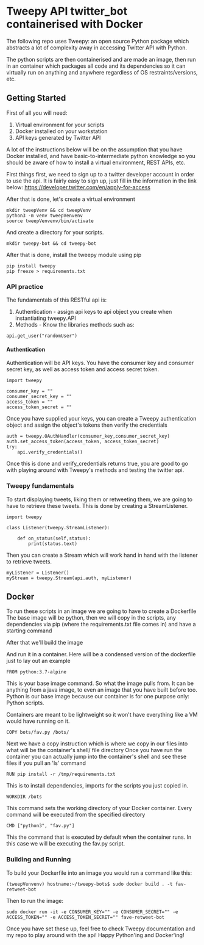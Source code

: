 # Tweepy API twitter_bot containerised with Docker
The following repo uses Tweepy: an open source Python package which abstracts a lot of complexity away in accessing Twitter API with Python. 

The python scripts are then containerised and are made an image, then run in an container which packages all code and its dependencies so it can virtually run on anything and anywhere regardless of OS restraints/versions, etc. 

## Getting Started
First of all you will need: 
1. Virtual environment for your scripts
2. Docker installed on your workstation
3. API keys generated by Twitter API 

A lot of the instructions below will be on the assumption that you have Docker installed, and have basic-to-intermediate python knowledge so you should be aware of how to install a virtual environment, REST APIs, etc.

First things first, we need to sign up to a twitter developer account in order to use the api. It is fairly easy to sign up, just fill in the information in the link below:
<https://developer.twitter.com/en/apply-for-access>

After that is done, let's create a virtual environment 
```
mkdir tweepVenv && cd tweepVenv
python3 -m venv tweepVenvenv
source tweepVenvenv/bin/activate
```

And create a directory for your scripts.
```
mkdir tweepy-bot && cd tweepy-bot
```

After that is done, install the tweepy module using pip
```
pip install tweepy
pip freeze > requirements.txt
```

### API practice
The fundamentals of this RESTful api is:
1. Authentication - assign api keys to api object you create when instantiating tweepy.API
2. Methods - Know the libraries methods such as:
```
api.get_user("randomUser")
```
#### Authentication
Authentication will be API keys. You have the consumer key and consumer secret key, as well as access token and access secret token.

```
import tweepy

consumer_key = ""
consumer_secret_key = ""
access_token = ""
access_token_secret = ""
```
Once you have supplied your keys, you can create a Tweepy authentication object and assign the object's tokens then verify the credentials
```
auth = tweepy.OAuthHandler(consumer_key,consumer_secret_key)
auth.set_access_token(access_token, access_token_secret)
try:
    api.verify_credentials()
```
Once this is done and verify_credentials returns true, you are good to go with playing around with Tweepy's methods and testing the twitter api.

### Tweepy fundamentals
To start displaying tweets, liking them or retweeting them, we are going to have to retrieve these tweets.
This is done by creating a StreamListener.

```
import tweepy

class Listener(tweepy.StreamListener):
    
    def on_status(self,status):
        print(status.text)
```
Then you can create a Stream which will work hand in hand with the listener to retrieve tweets.
```
myListener = Listener()
myStream = tweepy.Stream(api.auth, myListener)
```

## Docker 
To run these scripts in an image we are going to have to create a Dockerfile
The base image will be python, then we will copy in the scripts, any dependencies via pip (where the requirements.txt file comes in)
and have a starting command

After that we'll build the image

And run it in a container. 
Here will be a condensed version of the dockerfile just to lay out an example
``` 
FROM python:3.7-alpine
```
This is your base image command. So what the image pulls from. It can be anything from a java image, to even an image that you have built before too. Python is our base image because
our container is for one purpose only: Python scripts. 

Containers are meant to be lightweight so it won't have everything like a VM would have running on it.

```
COPY bots/fav.py /bots/
```
Next we have a copy instruction which is where we copy in our files into what will be the container's shell/ file directory
Once you have run the container you can actually jump into the container's shell and see these files if you pull an 'ls' command
```
RUN pip install -r /tmp/requirements.txt
```
This is to install dependencies, imports for the scripts you just copied in. 
```
WORKDIR /bots
```
This command sets the working directory of your Docker container. Every command will be executed from the specified directory

```
CMD ["python3", "fav.py"]
```
This the command that is executed by default when the container runs. In this case we will be executing the fav.py script.

### Building and Running
To build your Dockerfile into an image you would run a command like this: 
```
(tweepVenvenv) hostname:~/tweepy-bots$ sudo docker build . -t fav-retweet-bot
```
Then to run the image:
```
sudo docker run -it -e CONSUMER_KEY="" -e CONSUMER_SECRET="" -e ACCESS_TOKEN="" -e ACCESS_TOKEN_SECRET="" fave-retweet-bot
```
Once you have set these up, feel free to check Tweepy documentation and my repo to play around with the api!
Happy Python'ing and Docker'ing!
